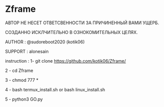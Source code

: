 # Zframe


АВТОР НЕ НЕСЕТ ОТВЕТСВЕННОСТИ ЗА ПРИЧИНЕННЫЙ ВАМИ УЩЕРБ.

СОЗДАННО ИСКЛЧИТЕЛЬНО В ОЗНОКОМИТЕЛЬНЫХ ЦЕЛЯХ.

AUTHOR :  @sudoreboot2020 (kotik06)

SUPPORT : alonesain


instruction :
1- git clone 
https://github.com/kotik06/Zframe/

2 - cd Zframe

3 - chmod 777 *

4 - bash termux_install.sh or bash linux_install.sh

5 - python3 GO.py
